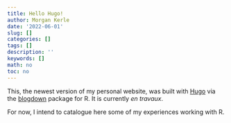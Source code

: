```yaml
---
title: Hello Hugo!
author: Morgan Kerle
date: '2022-06-01'
slug: []
categories: []
tags: []
description: ''
keywords: []
math: no
toc: no
---
```


This, the newest version of my personal website, was built with [Hugo](https://gohugo.io/) via the 
[blogdown](https://github.com/rstudio/blogdown) package for R. It is currently 
*en travaux*.  

For now, I intend to catalogue here some of my experiences working with R. 

